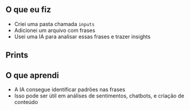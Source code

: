 ## O que eu fiz

- Criei uma pasta chamada `inputs`
- Adicionei um arquivo com frases
- Usei uma IA para analisar essas frases e trazer insights

## Prints



## O que aprendi

- A IA consegue identificar padrões nas frases
- Isso pode ser útil em análises de sentimentos, chatbots, e criação de conteúdo

